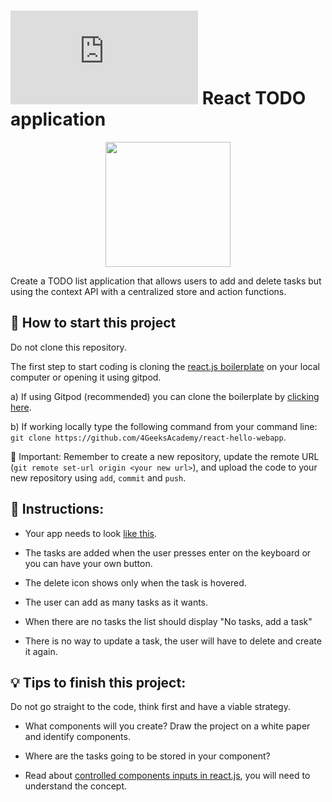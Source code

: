 # ![alt text](https://assets.breatheco.de/apis/img/images.php?blob&random&cat=icon&tags=breathecode,32) React TODO application

<p align="center">
  <img height="200" src="https://github.com/breatheco-de/exercise-todo-list/blob/master/preview.gif?raw=true" />
</p>

Create a TODO list application that allows users to add and delete tasks but using the context API with a centralized store and action functions.

## 🌱  How to start this project

Do not clone this repository.

The first step to start coding is cloning the [react.js boilerplate](https://github.com/4GeeksAcademy/react-hello-webapp) on your local computer or opening it using gitpod.

a) If using Gitpod (recommended) you can clone the boilerplate by [clicking here](https://github.com/4GeeksAcademy/react-hello-webapp).  

b) If working locally type the following command from your command line: `git clone https://github.com/4GeeksAcademy/react-hello-webapp`.

🔎 Important: Remember to create a new repository, update the remote URL (`git remote set-url origin <your new url>`), and upload the code to your new repository using `add`, `commit` and `push`.

## 📝 Instructions:

- Your app needs to look [like this](https://github.com/breatheco-de/exercise-todo-list/blob/master/preview.gif?raw=true).

- The tasks are added when the user presses enter on the keyboard or you can have your own button.

- The delete icon shows only when the task is hovered.

- The user can add as many tasks as it wants.

- When there are no tasks the list should display "No tasks, add a task"

- There is no way to update a task, the user will have to delete and create it again.

## 💡 Tips to finish this project:

Do not go straight to the code, think first and have a viable strategy.

- What components will you create? Draw the project on a white paper and identify components.

- Where are the tasks going to be stored in your component?

- Read about [controlled components inputs in react.js](https://www.youtube.com/watch?v=A6YxkyR_T8c), you will need to understand the concept.
